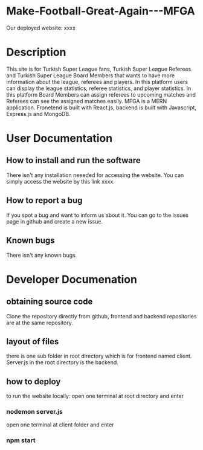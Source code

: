 # Make-Football-Great-Again---MFGA


Our deployed website:
xxxx

# Description
This site is for Turkish Super League fans, Turkish Super League Referees and Turkish Super League Board Members that wants to have more information about the league, referees and players. In this platform users can display the league statistics, referee statistics, and player statistics. In this platform Board Members can assign referees to upcoming matches and Referees can see the assigned matches easily. MFGA is a MERN application. Fronetend is built with React.js, backend is built with Javascript, Express.js and MongoDB.  


# User Documentation
## How to install and run the software
There isn't any installation neeeded for accessing the website. You can simply access the website by this link xxxx.

## How to report a bug
If you spot a bug and want to inform us about it. You can go to the issues page in github and create a new issue.

## Known bugs
 There isn't any known bugs.
 
# Developer Documenation
## obtaining source code
Clone the repository directly from github, frontend and backend repositories are at the same repository.

## layout of files
there is one sub folder in root directory which is for frontend named client. Server.js in the root directory is the backend.

## how to deploy
to run the website locally:
open one terminal at root directory and enter

### nodemon server.js

open one terminal at client folder and enter

### npm start

